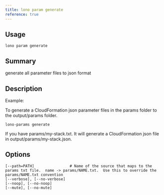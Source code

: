 ```yaml
---
title: lono param generate
reference: true
---
```


## Usage

    lono param generate

## Summary

generate all parameter files to json format
## Description

Example:

To generate a CloudFormation json parameter files in the params folder to the output/params folder.

    lono-params generate

If you have params/my-stack.txt. It will generate a CloudFormation json file in output/params/my-stack.json.


## Options

```
[--path=PATH]                # Name of the source that maps to the params txt file.  name -> params/NAME.txt.  Use this to override the params/NAME.txt convention
[--verbose], [--no-verbose]  
[--noop], [--no-noop]        
[--mute], [--no-mute]        
```

